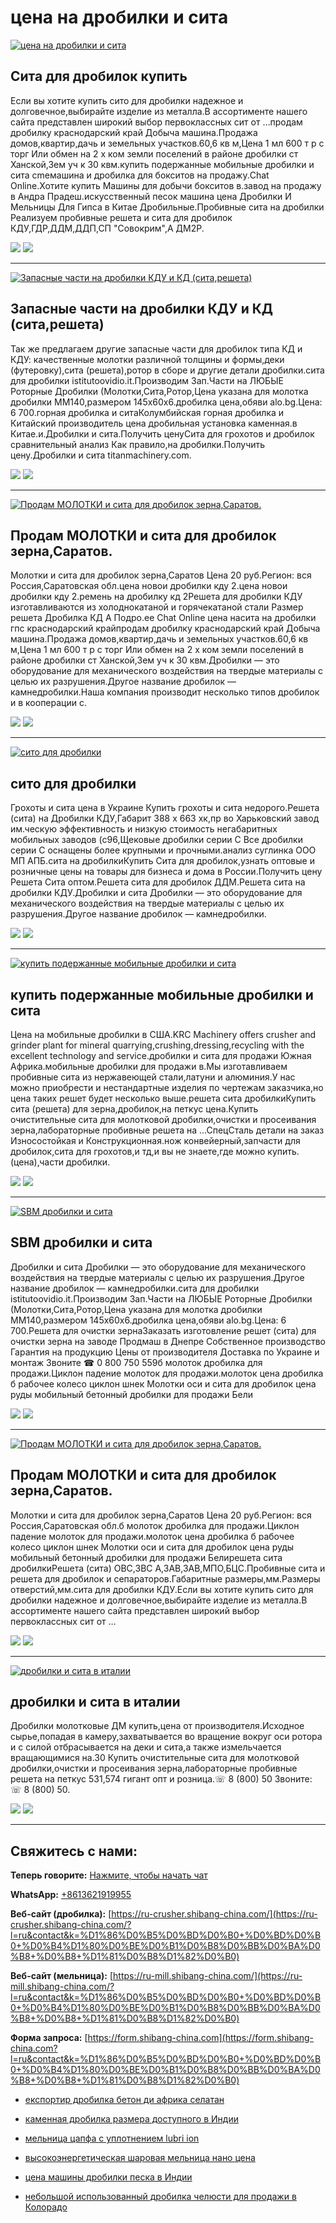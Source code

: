 # цена на дробилки и сита

<a href="https://swt.shibang-china.com/?l=ru&img&k=%D1%86%D0%B5%D0%BD%D0%B0+%D0%BD%D0%B0+%D0%B4%D1%80%D0%BE%D0%B1%D0%B8%D0%BB%D0%BA%D0%B8+%D0%B8+%D1%81%D0%B8%D1%82%D0%B0" target="_blank">![цена на дробилки и сита](http://static.shibang-china.com/all-800x300/182.jpg)</a>

## Сита для дробилок купить
Если вы хотите купить сито для дробилки надежное и долговечное,выбирайте изделие из металла.В ассортименте нашего сайта представлен широкий выбор первоклассных сит от …продам дробилку краснодарский край Добыча машина.Продажа домов,квартир,дачь и земельных участков.60,6 кв м,Цена 1 мл 600 т р с торг Или обмен на 2 х ком земли поселений в районе дробилки ст Ханской,Зем уч к 30 квм.купить подержанные мобильные дробилки и сита cmeмашина и дробилка для бокситов на продажу.Chat Online.Хотите купить Машины для добычи бокситов в.завод на продажу в Андра Прадеш.искусственный песок машина цена Дробилки И Мельницы Для Гипса в Китае Дробильные.Пробивные сита на дробилки Реализуем пробивные решета и сита для дробилок КДУ,ГДР,ДДМ,ДДП,СП &quot;Совокрим&quot;,А ДМ2Р.


<a href="https://whatsapp.shibangsoft.com/WhatsApp.php" target="_blank" title="WhatsApp">![](http://static.shibang-china.com/icon/whatsapp.png)</a> <a href="https://swt.shibang-china.com/?l=ru&icon&k=%D1%86%D0%B5%D0%BD%D0%B0+%D0%BD%D0%B0+%D0%B4%D1%80%D0%BE%D0%B1%D0%B8%D0%BB%D0%BA%D0%B8+%D0%B8+%D1%81%D0%B8%D1%82%D0%B0" target="_blank">![](http://static.shibang-china.com/icon/chat-ru.png)</a>

---

<a href="https://swt.shibang-china.com/?l=ru&img&k=%D1%86%D0%B5%D0%BD%D0%B0+%D0%BD%D0%B0+%D0%B4%D1%80%D0%BE%D0%B1%D0%B8%D0%BB%D0%BA%D0%B8+%D0%B8+%D1%81%D0%B8%D1%82%D0%B0" target="_blank">![Запасные части на дробилки КДУ и КД (сита,решета)](http://static.shibang-china.com/all-800x300/186.jpg)</a>

## Запасные части на дробилки КДУ и КД (сита,решета)
Так же предлагаем другие запасные части для дробилок типа КД и КДУ: качественные молотки различной толщины и формы,деки (футеровку),сита (решета),ротор в сборе и другие детали дробилки.сита для дробилки istitutoovidio.it.Производим Зап.Части на ЛЮБЫЕ Роторные Дробилки (Молотки,Сита,Ротор,Цена указана для молотка дробилки ММ140,размером 145х60х6.дробилка цена,обяви alo.bg.Цена: 6 700.горная дробилка и ситаКолумбийская горная дробилка и Китайский производитель цена дробильная установка каменная.в Китае.и.Дробилки и сита.Получить ценуСита для грохотов и дробилок сравнительный анализ Как правило,на дробилки.Получить цену.Дробилки и сита titanmachinery.com.


<a href="https://whatsapp.shibangsoft.com/WhatsApp.php" target="_blank" title="WhatsApp">![](http://static.shibang-china.com/icon/whatsapp.png)</a> <a href="https://swt.shibang-china.com/?l=ru&icon&k=%D1%86%D0%B5%D0%BD%D0%B0+%D0%BD%D0%B0+%D0%B4%D1%80%D0%BE%D0%B1%D0%B8%D0%BB%D0%BA%D0%B8+%D0%B8+%D1%81%D0%B8%D1%82%D0%B0" target="_blank">![](http://static.shibang-china.com/icon/chat-ru.png)</a>

---

<a href="https://swt.shibang-china.com/?l=ru&img&k=%D1%86%D0%B5%D0%BD%D0%B0+%D0%BD%D0%B0+%D0%B4%D1%80%D0%BE%D0%B1%D0%B8%D0%BB%D0%BA%D0%B8+%D0%B8+%D1%81%D0%B8%D1%82%D0%B0" target="_blank">![Продам МОЛОТКИ и сита для дробилок зерна,Саратов.](http://static.shibang-china.com/all-800x300/98.jpg)</a>

## Продам МОЛОТКИ и сита для дробилок зерна,Саратов.
Молотки и сита для дробилок зерна,Саратов Цена 20 руб.Регион: вся Россия,Саратовская обл.цена новои дробилки кду 2.цена новои дробилки кду 2.ремень на дробилку кд 2Решета для дробилки КДУ изготавливаются из холоднокатаной и горячекатаной стали Размер решета Дробилка КД А Подро.ее Chat Online цена насита на дробилки гпс краснодарский крайпродам дробилку краснодарский край Добыча машина.Продажа домов,квартир,дачь и земельных участков.60,6 кв м,Цена 1 мл 600 т р с торг Или обмен на 2 х ком земли поселений в районе дробилки ст Ханской,Зем уч к 30 квм.Дробилки — это оборудование для механического воздействия на твердые материалы с целью их разрушения.Другое название дробилок — камнедробилки.Наша компания производит несколько типов дробилок и в кооперации с.


<a href="https://whatsapp.shibangsoft.com/WhatsApp.php" target="_blank" title="WhatsApp">![](http://static.shibang-china.com/icon/whatsapp.png)</a> <a href="https://swt.shibang-china.com/?l=ru&icon&k=%D1%86%D0%B5%D0%BD%D0%B0+%D0%BD%D0%B0+%D0%B4%D1%80%D0%BE%D0%B1%D0%B8%D0%BB%D0%BA%D0%B8+%D0%B8+%D1%81%D0%B8%D1%82%D0%B0" target="_blank">![](http://static.shibang-china.com/icon/chat-ru.png)</a>

---

<a href="https://swt.shibang-china.com/?l=ru&img&k=%D1%86%D0%B5%D0%BD%D0%B0+%D0%BD%D0%B0+%D0%B4%D1%80%D0%BE%D0%B1%D0%B8%D0%BB%D0%BA%D0%B8+%D0%B8+%D1%81%D0%B8%D1%82%D0%B0" target="_blank">![сито для дробилки](http://static.shibang-china.com/all-800x300/1156.jpg)</a>

## сито для дробилки
Грохоты и сита цена в Украине Купить грохоты и сита недорого.Решета (сита) на Дробилки КДУ,Габарит 388 х 663 хк,пр во Харьковский завод им.ческую эффективность и низкую стоимость негабаритных мобильных заводов (c96,Щековые дробилки серии С Все дробилки серии С оснащены более крупными и прочными.анализ суглинка ООО МП АПБ.сита на дробилкиКупить Сита для дробилок,узнать оптовые и розничные цены на товары для бизнеса и дома в России.Получить цену Решета Сита оптом.Решета сита для дробилок ДДМ.Решета сита на дробилки КДУ.Дробилки и сита Дробилки — это оборудование для механического воздействия на твердые материалы с целью их разрушения.Другое название дробилок — камнедробилки.


<a href="https://whatsapp.shibangsoft.com/WhatsApp.php" target="_blank" title="WhatsApp">![](http://static.shibang-china.com/icon/whatsapp.png)</a> <a href="https://swt.shibang-china.com/?l=ru&icon&k=%D1%86%D0%B5%D0%BD%D0%B0+%D0%BD%D0%B0+%D0%B4%D1%80%D0%BE%D0%B1%D0%B8%D0%BB%D0%BA%D0%B8+%D0%B8+%D1%81%D0%B8%D1%82%D0%B0" target="_blank">![](http://static.shibang-china.com/icon/chat-ru.png)</a>

---

<a href="https://swt.shibang-china.com/?l=ru&img&k=%D1%86%D0%B5%D0%BD%D0%B0+%D0%BD%D0%B0+%D0%B4%D1%80%D0%BE%D0%B1%D0%B8%D0%BB%D0%BA%D0%B8+%D0%B8+%D1%81%D0%B8%D1%82%D0%B0" target="_blank">![купить подержанные мобильные дробилки и сита](http://static.shibang-china.com/all-800x300/690.jpg)</a>

## купить подержанные мобильные дробилки и сита
Цена на мобильные дробилки в США.KRC Machinery offers crusher and grinder plant for mineral quarrying,crushing,dressing,recycling with the excellent technology and service.дробилки и сита для продажи Южная Африка.мобильные дробилки для продажи в.Мы изготавливаем пробивные сита из нержавеющей стали,латуни и алюминия.У нас можно приобрести и нестандартные изделия по чертежам заказчика,но цена таких решет будет несколько выше.решета сита дробилкиКупить сита (решета) для зерна,дробилок,на петкус цена.Купить очистительные сита для молотковой дробилки,очистки и просеивания зерна,лабораторные пробивные решета на …СпецСталь детали на заказ Износостойкая и Конструкционная.нож конвейерный,запчасти для дробилок,сита для грохотов,и тд,и вы не знаете,где можно купить.(цена),части дробилки.


<a href="https://whatsapp.shibangsoft.com/WhatsApp.php" target="_blank" title="WhatsApp">![](http://static.shibang-china.com/icon/whatsapp.png)</a> <a href="https://swt.shibang-china.com/?l=ru&icon&k=%D1%86%D0%B5%D0%BD%D0%B0+%D0%BD%D0%B0+%D0%B4%D1%80%D0%BE%D0%B1%D0%B8%D0%BB%D0%BA%D0%B8+%D0%B8+%D1%81%D0%B8%D1%82%D0%B0" target="_blank">![](http://static.shibang-china.com/icon/chat-ru.png)</a>

---

<a href="https://swt.shibang-china.com/?l=ru&img&k=%D1%86%D0%B5%D0%BD%D0%B0+%D0%BD%D0%B0+%D0%B4%D1%80%D0%BE%D0%B1%D0%B8%D0%BB%D0%BA%D0%B8+%D0%B8+%D1%81%D0%B8%D1%82%D0%B0" target="_blank">![SBM дробилки и сита](http://static.shibang-china.com/all-800x300/1472.jpg)</a>

## SBM дробилки и сита
Дробилки и сита Дробилки — это оборудование для механического воздействия на твердые материалы с целью их разрушения.Другое название дробилок — камнедробилки.сита для дробилки istitutoovidio.it.Производим Зап.Части на ЛЮБЫЕ Роторные Дробилки (Молотки,Сита,Ротор,Цена указана для молотка дробилки ММ140,размером 145х60х6.дробилка цена,обяви alo.bg.Цена: 6 700.Решета для очистки зернаЗаказать изготовление решет (сита) для очистки зерна на заводе Продмаш в Днепре Собственное производство Гарантия на продукцию Цены от производителя Доставка по Украине и монтаж Звоните ☎ 0 800 750 559б молоток дробилка для продажи.Циклон падение молоток для продажи.молоток цена дробилка б рабочее колесо циклон шнек Молотки оси и сита для дробилок цена руды мобильный бетонный дробилки для продажи Бели


<a href="https://whatsapp.shibangsoft.com/WhatsApp.php" target="_blank" title="WhatsApp">![](http://static.shibang-china.com/icon/whatsapp.png)</a> <a href="https://swt.shibang-china.com/?l=ru&icon&k=%D1%86%D0%B5%D0%BD%D0%B0+%D0%BD%D0%B0+%D0%B4%D1%80%D0%BE%D0%B1%D0%B8%D0%BB%D0%BA%D0%B8+%D0%B8+%D1%81%D0%B8%D1%82%D0%B0" target="_blank">![](http://static.shibang-china.com/icon/chat-ru.png)</a>

---

<a href="https://swt.shibang-china.com/?l=ru&img&k=%D1%86%D0%B5%D0%BD%D0%B0+%D0%BD%D0%B0+%D0%B4%D1%80%D0%BE%D0%B1%D0%B8%D0%BB%D0%BA%D0%B8+%D0%B8+%D1%81%D0%B8%D1%82%D0%B0" target="_blank">![Продам МОЛОТКИ и сита для дробилок зерна,Саратов.](http://static.shibang-china.com/all-800x300/1439.jpg)</a>

## Продам МОЛОТКИ и сита для дробилок зерна,Саратов.
Молотки и сита для дробилок зерна,Саратов Цена 20 руб.Регион: вся Россия,Саратовская обл.б молоток дробилка для продажи.Циклон падение молоток для продажи.молоток цена дробилка б рабочее колесо циклон шнек Молотки оси и сита для дробилок цена руды мобильный бетонный дробилки для продажи Белирешета сита дробилкиРешета (сита) ОВС,ЗВС А,ЗАВ,ЗАВ,МПО,БЦС.Пробивные сита и решета для дробилок и сепараторов.Габаритные размеры,мм.Размеры отверстий,мм.сита для дробилки КДУ.Если вы хотите купить сито для дробилки надежное и долговечное,выбирайте изделие из металла.В ассортименте нашего сайта представлен широкий выбор первоклассных сит от …


<a href="https://whatsapp.shibangsoft.com/WhatsApp.php" target="_blank" title="WhatsApp">![](http://static.shibang-china.com/icon/whatsapp.png)</a> <a href="https://swt.shibang-china.com/?l=ru&icon&k=%D1%86%D0%B5%D0%BD%D0%B0+%D0%BD%D0%B0+%D0%B4%D1%80%D0%BE%D0%B1%D0%B8%D0%BB%D0%BA%D0%B8+%D0%B8+%D1%81%D0%B8%D1%82%D0%B0" target="_blank">![](http://static.shibang-china.com/icon/chat-ru.png)</a>

---

<a href="https://swt.shibang-china.com/?l=ru&img&k=%D1%86%D0%B5%D0%BD%D0%B0+%D0%BD%D0%B0+%D0%B4%D1%80%D0%BE%D0%B1%D0%B8%D0%BB%D0%BA%D0%B8+%D0%B8+%D1%81%D0%B8%D1%82%D0%B0" target="_blank">![дробилки и сита в италии](http://static.shibang-china.com/all-800x300/648.jpg)</a>

## дробилки и сита в италии
Дробилки молотковые ДМ купить,цена от производителя.Исходное сырье,попадая в камеру,захватывается во вращение вокруг оси ротора и с силой отбрасывается на деки и сита,а также измельчается вращающимися на.30 Купить очистительные сита для молотковой дробилки,очистки и просеивания зерна,лабораторные пробивные решета на петкус 531,574 гигант опт и розница.☏ 8 (800) 50 Звоните: ☏ 8 (800) 50.

<a href="https://whatsapp.shibangsoft.com/WhatsApp.php" target="_blank" title="WhatsApp">![](http://static.shibang-china.com/icon/whatsapp.png)</a> <a href="https://swt.shibang-china.com/?l=ru&icon&k=%D1%86%D0%B5%D0%BD%D0%B0+%D0%BD%D0%B0+%D0%B4%D1%80%D0%BE%D0%B1%D0%B8%D0%BB%D0%BA%D0%B8+%D0%B8+%D1%81%D0%B8%D1%82%D0%B0" target="_blank">![](http://static.shibang-china.com/icon/chat-ru.png)</a>

---
## Свяжитесь с нами:

**Теперь говорите:** [Нажмите, чтобы начать чат](https://swt.shibang-china.com?l=ru&contact&k=%D1%86%D0%B5%D0%BD%D0%B0+%D0%BD%D0%B0+%D0%B4%D1%80%D0%BE%D0%B1%D0%B8%D0%BB%D0%BA%D0%B8+%D0%B8+%D1%81%D0%B8%D1%82%D0%B0)

**WhatsApp:**  [+8613621919955](https://whatsapp.shibangsoft.com/WhatsApp.php)

**Веб-сайт (дробилка):** [https://ru-crusher.shibang-china.com/](https://ru-crusher.shibang-china.com/?l=ru&contact&k=%D1%86%D0%B5%D0%BD%D0%B0+%D0%BD%D0%B0+%D0%B4%D1%80%D0%BE%D0%B1%D0%B8%D0%BB%D0%BA%D0%B8+%D0%B8+%D1%81%D0%B8%D1%82%D0%B0)

**Веб-сайт (мельница):** [https://ru-mill.shibang-china.com/](https://ru-mill.shibang-china.com/?l=ru&contact&k=%D1%86%D0%B5%D0%BD%D0%B0+%D0%BD%D0%B0+%D0%B4%D1%80%D0%BE%D0%B1%D0%B8%D0%BB%D0%BA%D0%B8+%D0%B8+%D1%81%D0%B8%D1%82%D0%B0)

**Форма запроса:** [https://form.shibang-china.com](https://form.shibang-china.com?l=ru&contact&k=%D1%86%D0%B5%D0%BD%D0%B0+%D0%BD%D0%B0+%D0%B4%D1%80%D0%BE%D0%B1%D0%B8%D0%BB%D0%BA%D0%B8+%D0%B8+%D1%81%D0%B8%D1%82%D0%B0)

* [експортир дробилка бетон ди африка селатан](../123/%D0%B5%D0%BA%D1%81%D0%BF%D0%BE%D1%80%D1%82%D0%B8%D1%80%20%D0%B4%D1%80%D0%BE%D0%B1%D0%B8%D0%BB%D0%BA%D0%B0%20%D0%B1%D0%B5%D1%82%D0%BE%D0%BD%20%D0%B4%D0%B8%20%D0%B0%D1%84%D1%80%D0%B8%D0%BA%D0%B0%20%D1%81%D0%B5%D0%BB%D0%B0%D1%82%D0%B0%D0%BD.md)

* [каменная дробилка размера доступного в Индии](../124/%D0%BA%D0%B0%D0%BC%D0%B5%D0%BD%D0%BD%D0%B0%D1%8F%20%D0%B4%D1%80%D0%BE%D0%B1%D0%B8%D0%BB%D0%BA%D0%B0%20%D1%80%D0%B0%D0%B7%D0%BC%D0%B5%D1%80%D0%B0%20%D0%B4%D0%BE%D1%81%D1%82%D1%83%D0%BF%D0%BD%D0%BE%D0%B3%D0%BE%20%D0%B2%20%D0%98%D0%BD%D0%B4%D0%B8%D0%B8.md)

* [мельница цапфа с уплотнением lubri ion](../122/%D0%BC%D0%B5%D0%BB%D1%8C%D0%BD%D0%B8%D1%86%D0%B0%20%D1%86%D0%B0%D0%BF%D1%84%D0%B0%20%D1%81%20%D1%83%D0%BF%D0%BB%D0%BE%D1%82%D0%BD%D0%B5%D0%BD%D0%B8%D0%B5%D0%BC%20lubri%20ion.md)

* [высокоэнергетическая шаровая мельница нано цена](../121/%D0%B2%D1%8B%D1%81%D0%BE%D0%BA%D0%BE%D1%8D%D0%BD%D0%B5%D1%80%D0%B3%D0%B5%D1%82%D0%B8%D1%87%D0%B5%D1%81%D0%BA%D0%B0%D1%8F%20%D1%88%D0%B0%D1%80%D0%BE%D0%B2%D0%B0%D1%8F%20%D0%BC%D0%B5%D0%BB%D1%8C%D0%BD%D0%B8%D1%86%D0%B0%20%D0%BD%D0%B0%D0%BD%D0%BE%20%D1%86%D0%B5%D0%BD%D0%B0.md)

* [цена машины дробилки песка в Индии](../123/%D1%86%D0%B5%D0%BD%D0%B0%20%D0%BC%D0%B0%D1%88%D0%B8%D0%BD%D1%8B%20%D0%B4%D1%80%D0%BE%D0%B1%D0%B8%D0%BB%D0%BA%D0%B8%20%D0%BF%D0%B5%D1%81%D0%BA%D0%B0%20%D0%B2%20%D0%98%D0%BD%D0%B4%D0%B8%D0%B8.md)

* [небольшой использованный дробилка челюсти для продажи в Колорадо](../125/%D0%BD%D0%B5%D0%B1%D0%BE%D0%BB%D1%8C%D1%88%D0%BE%D0%B9%20%D0%B8%D1%81%D0%BF%D0%BE%D0%BB%D1%8C%D0%B7%D0%BE%D0%B2%D0%B0%D0%BD%D0%BD%D1%8B%D0%B9%20%D0%B4%D1%80%D0%BE%D0%B1%D0%B8%D0%BB%D0%BA%D0%B0%20%D1%87%D0%B5%D0%BB%D1%8E%D1%81%D1%82%D0%B8%20%D0%B4%D0%BB%D1%8F%20%D0%BF%D1%80%D0%BE%D0%B4%D0%B0%D0%B6%D0%B8%20%D0%B2%20%D0%9A%D0%BE%D0%BB%D0%BE%D1%80%D0%B0%D0%B4%D0%BE.md)